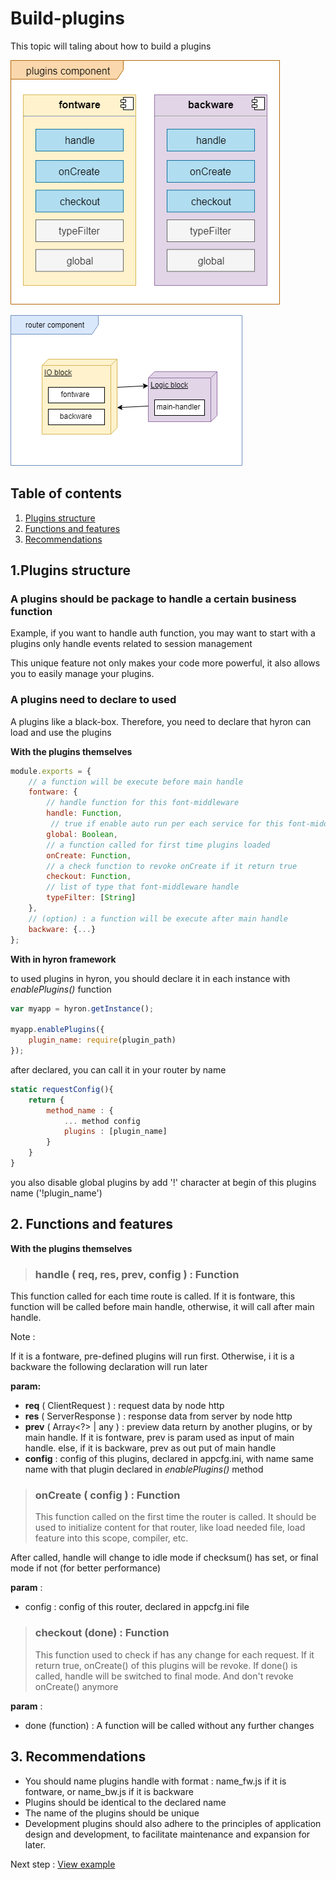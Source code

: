 # Build-plugins

This topic will taling about how to build a plugins

![](/res/plugins-struct.png)

![](/res/router-struct.png)


## Table of contents

1. [Plugins structure](build-plugins.md##1.-Plugins-structure)
2. [Functions and features](build-plugins.md##2.-Functions-and-features)
3. [Recommendations](build-plugins.md##3.-Recommendations)

## 1.Plugins structure

### **A plugins should be package to handle a certain business function**

Example, if you want to handle auth function, you may want to start with a plugins only handle events related to session management

This unique feature not only makes your code more powerful, it also allows you to easily manage your plugins.

### **A plugins need to declare to used**

A plugins like a black-box. Therefore, you need to declare that hyron can load and use the plugins

**With the plugins themselves**

```javascript
module.exports = {
    // a function will be execute before main handle
    fontware: {
        // handle function for this font-middleware
        handle: Function,
         // true if enable auto run per each service for this font-middleware
        global: Boolean,
        // a function called for first time plugins loaded
        onCreate: Function,
        // a check function to revoke onCreate if it return true
        checkout: Function,
        // list of type that font-middleware handle
        typeFilter: [String]
    },
    // (option) : a function will be execute after main handle
    backware: {...}
};
```

**With in hyron framework**

to used plugins in hyron, you should declare it in each instance with _enablePlugins\(\)_ function

```javascript
var myapp = hyron.getInstance();

myapp.enablePlugins({
    plugin_name: require(plugin_path)
});
```

after declared, you can call it in your router by name

```javascript
static requestConfig(){
    return {
        method_name : {
            ... method config
            plugins : [plugin_name]
        }
    }
}
```

you also disable global plugins by add '!' character at begin of this plugins name \('!plugin\_name'\)

## 2. Functions and features

**With the plugins themselves**

> ### handle \( req, res, prev, config \) : Function

This function called for each time route is called. If it is fontware, this function will be called before main handle, otherwise, it will call after main handle.

Note :

If it is a fontware, pre-defined plugins will run first. Otherwise, i it is a backware the following declaration will run later

**param:**

* **req** \( ClientRequest \) : request data by node http
* **res** \( ServerResponse \) : response data from server by node http
* **prev** \( Array&lt;?&gt; \| any \) : preview data return by another plugins, or by main handle. If it is fontware, prev is param used as input of main handle. else, if it is backware, prev as out put of main handle
* **config** : config of this plugins, declared in appcfg.ini, with name same name with that plugin declared in _enablePlugins\(\)_ method

> ### onCreate \( config \) : Function
>
> This function called on the first time the router is called. It should be used to initialize content for that router, like load needed file, load feature into this scope, compiler, etc.

After called, handle will change to idle mode if checksum\(\) has set, or final mode if not \(for better performance\)

**param** :

* config : config of this router, declared in appcfg.ini file

> ### checkout \(done\) : Function
>
> This function used to check if has any change for each request. If it return true, onCreate\(\) of this plugins will be revoke. If done\(\) is called, handle will be switched to final mode. And don't revoke onCreate\(\) anymore

**param** :

* done \(function\) : A function will be called without any further changes

## 3. Recommendations

* You should name plugins handle with format : name\_fw.js if it is fontware, or name\_bw.js if it is backware
* Plugins should be identical to the declared name
* The name of the plugins should be unique
* Development plugins should also adhere to the principles of application design and development, to facilitate maintenance and expansion for later.

Next step : [View example](example.md)

